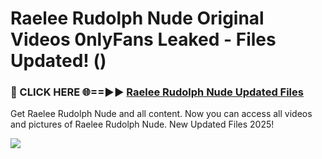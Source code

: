 # Raelee Rudolph Nude Original Videos 0nlyFans Leaked - Files Updated! ()

<h3>🔴 CLICK HERE 🌐==►► <a href="https://tinyurl.com/2p9ay9w9" rel="nofollow">Raelee Rudolph Nude Updated Files</a></h3>

Get Raelee Rudolph Nude and all content. Now you can access all videos and pictures of Raelee Rudolph Nude. New Updated Files 2025!

[![](https://i.imgur.com/KQgVmj3.gif)](https://tinyurl.com/2p9ay9w9)
